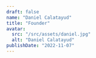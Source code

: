 ```yaml
---
draft: false
name: "Daniel Calatayud"
title: "Founder"
avatar:
  src: "/src/assets/daniel.jpg"
  alt: "Daniel Calatayud"
publishDate: "2022-11-07"
---
```

